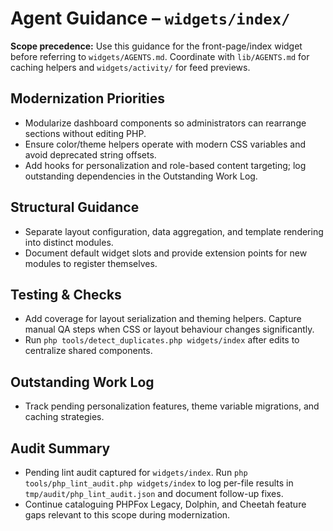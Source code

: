 # Agent Guidance – `widgets/index/`

**Scope precedence:** Use this guidance for the front-page/index widget before referring to
`widgets/AGENTS.md`. Coordinate with `lib/AGENTS.md` for caching helpers and `widgets/activity/`
for feed previews.

## Modernization Priorities
- Modularize dashboard components so administrators can rearrange sections without editing PHP.
- Ensure color/theme helpers operate with modern CSS variables and avoid deprecated string offsets.
- Add hooks for personalization and role-based content targeting; log outstanding dependencies in the
  Outstanding Work Log.

## Structural Guidance
- Separate layout configuration, data aggregation, and template rendering into distinct modules.
- Document default widget slots and provide extension points for new modules to register themselves.

## Testing & Checks
- Add coverage for layout serialization and theming helpers. Capture manual QA steps when CSS or
  layout behaviour changes significantly.
- Run `php tools/detect_duplicates.php widgets/index` after edits to centralize shared components.

## Outstanding Work Log
- Track pending personalization features, theme variable migrations, and caching strategies.

## Audit Summary
- Pending lint audit captured for `widgets/index`. Run `php tools/php_lint_audit.php widgets/index` to log per-file results in `tmp/audit/php_lint_audit.json` and document follow-up fixes.
- Continue cataloguing PHPFox Legacy, Dolphin, and Cheetah feature gaps relevant to this scope during modernization.
